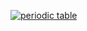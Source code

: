 [![periodic table](./table-screenshot.png)](https://htmlpreview.github.io/?https://github.com/codevivi/2023-01-10_html-periodine-elementu-lentele/blob/master/index.html)
